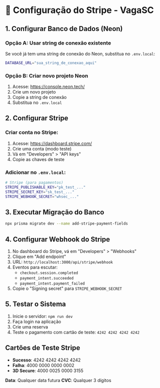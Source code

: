 # 🚀 Configuração do Stripe - VagaSC

## 1. Configurar Banco de Dados (Neon)

### Opção A: Usar string de conexão existente
Se você já tem uma string de conexão do Neon, substitua no `.env.local`:

```bash
DATABASE_URL="sua_string_de_conexao_aqui"
```

### Opção B: Criar novo projeto Neon
1. Acesse: https://console.neon.tech/
2. Crie um novo projeto
3. Copie a string de conexão
4. Substitua no `.env.local`

## 2. Configurar Stripe

### Criar conta no Stripe:
1. Acesse: https://dashboard.stripe.com/
2. Crie uma conta (modo teste)
3. Vá em "Developers" > "API keys"
4. Copie as chaves de teste

### Adicionar no `.env.local`:
```bash
# Stripe (para pagamentos)
STRIPE_PUBLISHABLE_KEY="pk_test_..."
STRIPE_SECRET_KEY="sk_test_..."
STRIPE_WEBHOOK_SECRET="whsec_..."
```

## 3. Executar Migração do Banco

```bash
npx prisma migrate dev --name add-stripe-payment-fields
```

## 4. Configurar Webhook do Stripe

1. No dashboard do Stripe, vá em "Developers" > "Webhooks"
2. Clique em "Add endpoint"
3. URL: `http://localhost:3000/api/stripe/webhook`
4. Eventos para escutar:
   - `checkout.session.completed`
   - `payment_intent.succeeded`
   - `payment_intent.payment_failed`
5. Copie o "Signing secret" para `STRIPE_WEBHOOK_SECRET`

## 5. Testar o Sistema

1. Inicie o servidor: `npm run dev`
2. Faça login na aplicação
3. Crie uma reserva
4. Teste o pagamento com cartão de teste: `4242 4242 4242 4242`

## Cartões de Teste Stripe

- **Sucesso**: 4242 4242 4242 4242
- **Falha**: 4000 0000 0000 0002
- **3D Secure**: 4000 0025 0000 3155

**Data**: Qualquer data futura
**CVC**: Qualquer 3 dígitos
